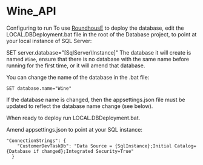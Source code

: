 # Wine_API

Configuring to run
To use [RoundhousE](https://github.com/chucknorris/roundhouse) to deploy the database, edit the LOCAL.DBDeployment.bat file in the root of the Database project, to point at your local instance of SQL Server:

SET server.database="[SqlServer\Instance]"
The database it will create is named `Wine`, ensure that there is no database with the same name before running for the first time, or it will amend that database.

You can change the name of the database in the .bat file:

```
SET database.name="Wine"
```

If the database name is changed, then the appsettings.json file must be updated to reflect the database name change (see below).

When ready to deploy run LOCAL.DBDeployment.bat.

Amend appsettings.json to point at your SQL instance:

```
"ConnectionStrings": {
    "CustomerDevTaskDb": "Data Source = {SqlInstance};Initial Catalog={Database if changed};Integrated Security=True"
  }
```
